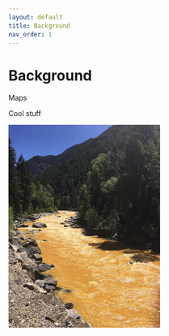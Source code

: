 ```yaml
---
layout: default
title: Background
nav_order: 1
---
```

# Background

Maps

Cool stuff

<img src="https://github.com/cu-esiil-edu/MSUDenver-DineWaterQuality2023/blob/main/AnimasPolluted.jpg?raw=true" height="400px" />
